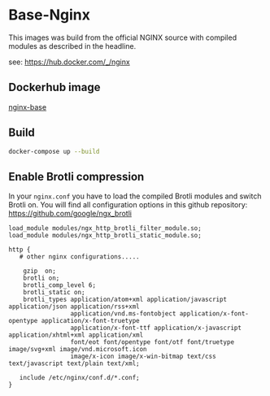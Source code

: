 # Base-Nginx

This images was build from the official NGINX source with compiled modules as described in the headline.

see: https://hub.docker.com/_/nginx

## Dockerhub image

[nginx-base](https://hub.docker.com/r/jproxx/nginx-base)

## Build

```bash
docker-compose up --build
```

## Enable Brotli compression

In your `nginx.conf` you have to load the compiled Brotli modules and switch Brotli on. You will find all configuration options in this github repository: https://github.com/google/ngx_brotli

```
load_module modules/ngx_http_brotli_filter_module.so;
load_module modules/ngx_http_brotli_static_module.so;

http {
   # other nginx configurations..... 

    gzip  on;
    brotli on;
    brotli_comp_level 6;
    brotli_static on;
    brotli_types application/atom+xml application/javascript application/json application/rss+xml
                 application/vnd.ms-fontobject application/x-font-opentype application/x-font-truetype
                 application/x-font-ttf application/x-javascript application/xhtml+xml application/xml
                 font/eot font/opentype font/otf font/truetype image/svg+xml image/vnd.microsoft.icon
                 image/x-icon image/x-win-bitmap text/css text/javascript text/plain text/xml;

   include /etc/nginx/conf.d/*.conf;
}
```